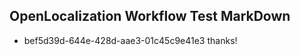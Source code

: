 ## OpenLocalization Workflow Test MarkDown
* bef5d39d-644e-428d-aae3-01c45c9e41e3 
thanks!<!--HONumber=Mar16_HO2-->

